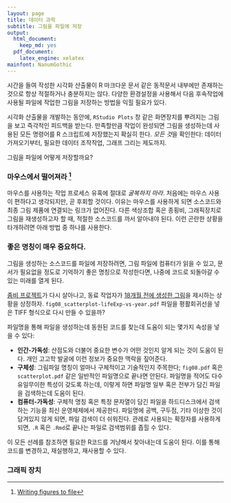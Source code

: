 ```yaml
---
layout: page
title: 데이터 과학
subtitle: 그림을 파일에 저장
output:
  html_document: 
    keep_md: yes
  pdf_document:
    latex_engine: xelatex
mainfont: NanumGothic
---
```




시간을 들여 작성한 시각화 산출물이 R 마크다운 문서 같은 동적문서 내부에만 존재하는 것으로 
항상 적절하거나 충분하지는 않다.
다양한 환경설정을 사용해서 다음 후속작업에 사용될 파일에 작업한 그림을 저장하는 방법을 익힐 필요가 있다.

시각화 산출물을 개발하는 동안에, `RStudio Plots` 창 같은 화면장치를 뿌려지는 그림을 보고 즉각적인 피드백을 받는다.
만족할만큼 작업이 완성되면 그림을 생성하는데 사용된 모든 명령어를 R 스크립트에 저장했는지 확실히 한다.
*모든 것*을 확인한다: 데이터 가져오기부터, 필요한 데이터 조작작업, 그래프 그리는 제도까지.

그림을 파일에 어떻게 저장할까요?

### 마우스에서 떨어져라 [^viz-save-plot]  

[^viz-save-plot]: [Writing figures to file](https://stat545-ubc.github.io/block017_write-figure-to-file.html)

마우스를 사용하는 작업 프로세스 유혹에 절대로 *굴복하지 마라*. 처음에는 마우스 사용이 편하다고 생각되지만,
곧 후회할 것이다. 이유는 마우스를 사용하게 되면 소스코드와 최종 그림 제품에 연결되는 링크가 없어진다.
다른 색상조합 혹은 종횡비, 그래픽장치로 그림을 재생성하고자 할 때, 적절한 소스코드를 까서 알아내야 된다.
이런 곤란한 상황을 타개하려면 아래 방법 중 하나를 사용한다.

### 좋은 명칭이 매우 중요하다.

그림을 생성하는 소스코드를 파일에 저장하려면, 
그림 파일에 컴퓨터가 읽을 수 있고, 문서가 필요없을 정도로 기억하기 좋은 명칭으로 작성한다면,
나중에 코드로 되돌아갈 수 있는 미래를 열게 된다.

[좀비 프로젝트](http://imgur.com/ewmBeQG)가 다시 살아나고, 동료 작업자가 [18개월 전에 생성한 그림](https://twitter.com/JohnDCook/status/522377493417033728)을
제시하는 상황을 상정하자. `fig08_scatterplot-lifeExp-vs-year.pdf` 파일을 평활회귀선을 넣은 TIFF 형식으로 다시 만들 수 있을까?

파일명을 통해 파일을 생성하는데 동원된 코드를 찾는데 도움이 되는 몇가지 속성을 넣을 수 있다:

- **인간-가독성**: 산점도와 더불어 중요한 변수가 어떤 것인지 알게 되는 것이 도움이 된다. 개인 고고학 발굴에 이런 정보가 중요한 맥락을 짚어준다.
- **구체성**: 그림파일 명칭이 얼마나 구체적이고 기술적인지 주목한다; `fig08.pdf` 혹은 `scatterplot.pdf` 같은 일반적인 
  파일명으로 끝나면 안된다. 파일명을 적어도 다수 유일무이한 특성이 갖도록 하는데,
  이렇게 하면 파일명 일부 혹은 전부가 담긴 파일을 검색하는데 도움이 된다.
- **컴퓨터-가독성**: 구체적 명칭 혹은 특정 문자열이 담긴 파일을 하드디스크에서 검색하는 기능을 최신 운영체제에서 제공한다.
  파일명에 공백, 구두점, 기타 이상한 것이 담겨있지 않게 되면, 파일 검색이 더 쉬워진다. 관례로 사용되는 확장자를 사용하게 되면,
  `.R` 혹은 `.Rmd`로 끝나는 파일로 검색범위를 좁힐 수 있다.

이 모든 선례를 참조하면 필요한 R코드를 겨냥해서 찾아내는데 도움이 된다.
이를 통해 코드를 변경하고, 재실행하고, 재사용할 수 있다.

### 그래픽 장치

    


























